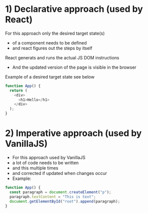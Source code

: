 # 1) Declarative approach (used by React)

For this approach only the desired target state(s)
- of a component needs to be defined
- and react figures out the steps by itself

React generats and runs the actual JS DOM instructions
- And the updated version of the page is visible in the browser

Example of a desired target state see below

```javascript
function App() {
  return (
    <div>
      <h1>Hello</h1>
    </div>
  );
}
```

# 2) Imperative approach (used by VanillaJS)

- For this approach used by VanillaJS
- a lot of code needs to be written
- and this multiple times
- and corrected if updated when changes occur
- Example:

```javascript
function App() {
  const paragraph = document.createElement("p");
  paragraph.textContent = "This is text";
  document.getElementById("root").append(paragraph);
}
```
